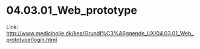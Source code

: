 # 04.03.01_Web_prototype

Link: http://www.medicinolie.dk/kea/Grundl%C3%A6ggende_UX/04.03.01_Web_prototype/login.html

